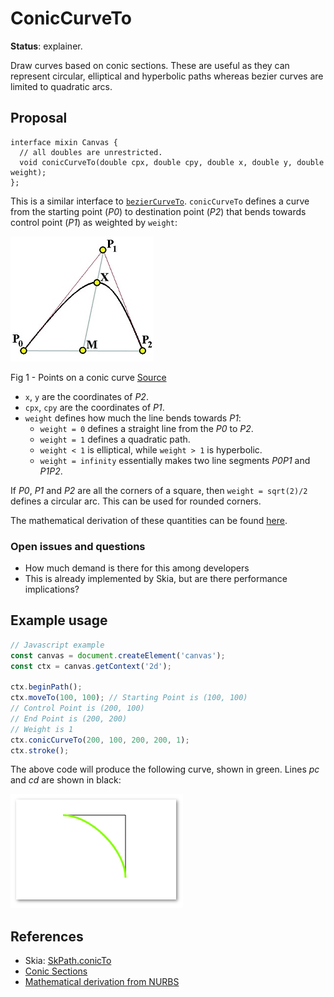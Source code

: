 ConicCurveTo
=========
**Status**: explainer.

Draw curves based on conic sections. These are useful as they can represent
circular, elliptical and hyperbolic paths whereas bezier 
curves are limited to quadratic arcs.

Proposal
--------

```webidl
interface mixin Canvas {
  // all doubles are unrestricted.
  void conicCurveTo(double cpx, double cpy, double x, double y, double weight);
};
```
This is a similar interface to [`bezierCurveTo`](https://developer.mozilla.org/en-US/docs/Web/API/CanvasRenderingContext2D/bezierCurveTo). `conicCurveTo` defines a curve from the starting point (_P0_) to
destination point (_P2_) that bends towards control point (_P1_) as weighted by
`weight`:

![Conic curve example](../images/BR-FIG-mid-point.jpg)

Fig 1 - Points on a conic curve [Source](http://www.cs.mtu.edu/~shene/COURSES/cs3621/NOTES/spline/NURBS/RB-conics.html)

 - `x`, `y` are the coordinates of _P2_.
 - `cpx`, `cpy` are the coordinates of _P1_.
 - `weight` defines how much the line bends towards _P1_:
   - `weight = 0` defines a straight line from the _P0_ to _P2_.
   - `weight = 1` defines a quadratic path.
   - `weight < 1` is elliptical, while `weight > 1` is hyperbolic.
   - `weight = infinity` essentially makes two line segments _P0P1_ and _P1P2_.
   
If _P0_, _P1_ and _P2_ are all the corners of a square, then `weight = sqrt(2)/2` defines a circular arc. This can be used for rounded corners.

The mathematical derivation of these quantities can be found [here](http://www.cs.mtu.edu/~shene/COURSES/cs3621/NOTES/spline/NURBS/RB-conics.html).

### Open issues and questions

- How much demand is there for this among developers
- This is already implemented by Skia, but are there performance implications?

Example usage
-------------

```js
// Javascript example
const canvas = document.createElement('canvas');
const ctx = canvas.getContext('2d');

ctx.beginPath();
ctx.moveTo(100, 100); // Starting Point is (100, 100)
// Control Point is (200, 100)
// End Point is (200, 200)
// Weight is 1
ctx.conicCurveTo(200, 100, 200, 200, 1);
ctx.stroke();

```

The above code will produce the following curve, shown in green.
Lines _pc_ and _cd_ are shown in black:

![](../images/conicCurveTo.png)

References
----------

 - Skia: [SkPath.conicTo](https://skia.org/user/api/SkPath_Reference#SkPath_conicTo)
 - [Conic Sections](https://en.wikipedia.org/wiki/Conic_section)
 - [Mathematical derivation from NURBS](http://www.cs.mtu.edu/~shene/COURSES/cs3621/NOTES/spline/NURBS/RB-conics.html)
